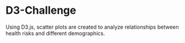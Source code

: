 # D3-Challenge
Using D3.js, scatter plots are created to analyze relationships between health risks and different demographics.
